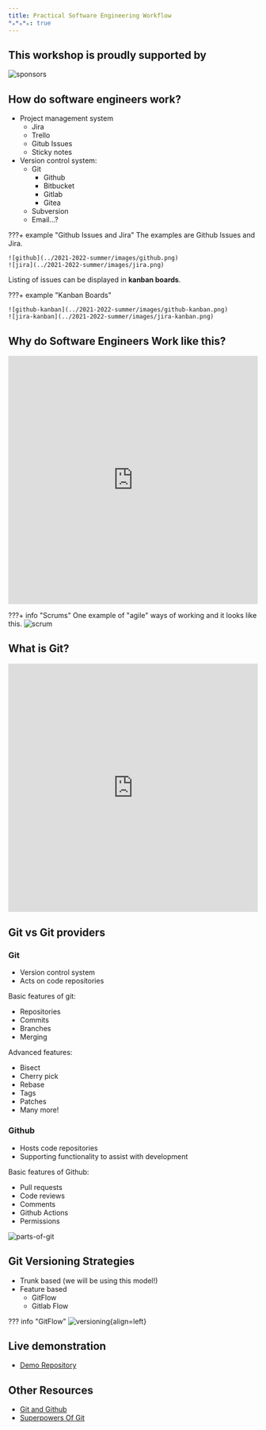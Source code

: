 ```yaml
---
title: Practical Software Engineering Workflow
ᴴₒᴴₒᴴₒ: true
---
```


## This workshop is proudly supported by

![sponsors](./images/sponsors.png)


## How do software engineers work?
- Project management system
    - Jira
    - Trello
    - Gitub Issues
    - Sticky notes
- Version control system:
    - Git
        - Github
        - Bitbucket
        - Gitlab
        - Gitea
    - Subversion
    - Email...?

???+ example "Github Issues and Jira"
    The examples are Github Issues and Jira.

    ![github](../2021-2022-summer/images/github.png)
    ![jira](../2021-2022-summer/images/jira.png)

Listing of issues can be displayed in **kanban boards**.

???+ example "Kanban Boards"

    ![github-kanban](../2021-2022-summer/images/github-kanban.png)
    ![jira-kanban](../2021-2022-summer/images/jira-kanban.png)

## Why do Software Engineers Work like this?

<iframe width="100%" height="500rem"
src="https://www.youtube.com/embed/oyVksFviJVE" 
frameborder="0" 
allow="accelerometer; autoplay; encrypted-media; gyroscope; picture-in-picture" 
allowfullscreen></iframe>

???+ info "Scrums"
    One example of "agile" ways of working and it looks like this.
    ![scrum](../2021-2022-summer/images/scrum.png)

## What is Git?
<iframe width="100%" height="500rem"
src="https://www.youtube.com/embed/hwP7WQkmECE" 
frameborder="0" 
allow="accelerometer; autoplay; encrypted-media; gyroscope; picture-in-picture" 
allowfullscreen></iframe>

## Git vs Git providers

### Git

- Version control system
- Acts on code repositories

Basic features of git:

- Repositories
- Commits
- Branches
- Merging

Advanced features:
- Bisect
- Cherry pick
- Rebase
- Tags
- Patches
- Many more!

### Github

- Hosts code repositories
- Supporting functionality to assist with development

Basic features of Github:

- Pull requests
- Code reviews
- Comments
- Github Actions
- Permissions

![parts-of-git](../2021-2022-summer/images/parts-of-git.png)

## Git Versioning Strategies

- Trunk based (we will be using this model!)
- Feature based
    - GitFlow
    - Gitlab Flow

??? info "GitFlow"
    ![versioning](../2021-2022-summer/images/versioning.png){align=left}

## Live demonstration

- [Demo Repository](https://github.com/codersforcauses/software-engineering-practices-demo-2025-winter)

## Other Resources
- [Git and Github](https://www.youtube.com/watch?v=HkdAHXoRtos)
- [Superpowers Of Git](https://webakari-docs.vercel.app/developers/)